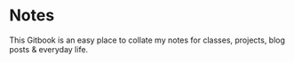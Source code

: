# Notes

This Gitbook is an easy place to collate my notes for classes, projects, blog posts & everyday life.

